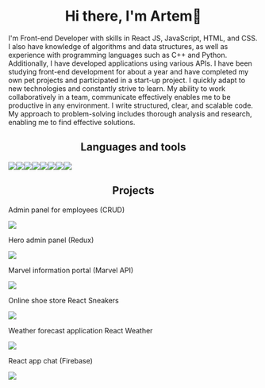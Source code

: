 <h1 align="center">Hi there, I'm Artem👋 </h1>

<div>
  I'm Front-end Developer with skills in React JS, JavaScript, HTML, and CSS. I also have knowledge of algorithms and data structures, as well as experience with  programming languages such as C++ and Python. Additionally, I have developed applications using various APIs. I have been studying front-end development for about a year and have completed my own pet projects and participated in a start-up project. I quickly adapt to new technologies and constantly strive to learn. My ability to work collaboratively in a team, communicate effectively enables me to be productive in any environment. I write structured, clear, and scalable code. My approach to problem-solving includes thorough analysis and research, enabling me to find effective solutions.
</div>

<h2 align="center">Languages and tools</h2>

<div style="display: flex">
  <img src="https://img.shields.io/badge/React-purple.svg?style=for-the-badge&logo=React"/>
  <img src="https://img.shields.io/badge/Redux-purple.svg?style=for-the-badge&logo=Redux"/>
  <img src="https://img.shields.io/badge/Java Script-purple.svg?style=for-the-badge&logo=JavaScript"/>
  <img src="https://img.shields.io/badge/Type Script-purple.svg?style=for-the-badge&logo=TypeScript"/>
  <img src="https://img.shields.io/badge/HTML5-purple.svg?style=for-the-badge&logo=HTML5"/>
  <img src="https://img.shields.io/badge/CSS3-purple.svg?style=for-the-badge&logo=CSS3"/>
  <img src="https://img.shields.io/badge/Sass-purple.svg?style=for-the-badge&logo=Sass"/>
  <img src="https://img.shields.io/badge/MUI-purple.svg?style=for-the-badge&logo=MUI"/>
</div>

<h2 align="center">Projects</h2>

<div>
  <p>Admin panel for employees (CRUD)</p>
  <a href="https://github.com/ArCheeq/crud-employees" target="_blank">
    <img src="https://img.shields.io/badge/Employees Panel-purple.svg?style=for-the-badge&"/>
  </a>
  
  <p>Hero admin panel (Redux)</p>
  <a href="https://github.com/ArCheeq/hero_admin_panel" target="_blank">
    <img src="https://img.shields.io/badge/Hero Panel-purple.svg?style=for-the-badge&"/>
  </a>
  
  <p>Marvel information portal (Marvel API)</p>
  <a href="https://github.com/ArCheeq/react-marvel-app" target="_blank">
    <img src="https://img.shields.io/badge/Marvel Portal-purple.svg?style=for-the-badge&"/>
  </a>
  
  <p>Online shoe store React Sneakers</p>
  <a href="https://github.com/ArCheeq/react-sneakers" target="_blank">
    <img src="https://img.shields.io/badge/React Sneakers-purple.svg?style=for-the-badge&"/>
  </a>
  
  <p>Weather forecast application React Weather</p>
  <a href="https://github.com/ArCheeq/react-weather" target="_blank">
    <img src="https://img.shields.io/badge/React Weather-purple.svg?style=for-the-badge&"/>
  </a>
  
  <p>React app chat (Firebase)</p>
  <a href="https://github.com/ArCheeq/react-chat" target="_blank">
    <img src="https://img.shields.io/badge/React Chat-purple.svg?style=for-the-badge&"/>
  </a>
</div>
